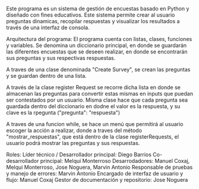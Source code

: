 Este programa es un sistema de gestión de encuestas basado en Python y diseñado con fines educativos. 
Este sistema permite crear al usuario preguntas dinamicas, recopilar respuestas y visualizar los resultados a través de una interfaz de consola. 

Arquitectura del programa:
El programa cuenta con listas, clases, funciones y variables.
Se denomina un diccionario principal, en donde se guardarán las diferentes encuestas que se deseen realizar, en donde se encontrarán sus preguntas y sus respectivas respuestas.

A traves de una clase denominada "Create Survey", se crean las preguntas y se guardan dentro de una lista.

A través de la clase register Request se recorre dicha lista en donde se almacenan las preguntas para convertir estas mismas en inputs que puedan ser contestados por un usuario.
Misma clase hace que cada pregunta sea guardada dentro del diccionario en dodne el valor es la respuesta, y su clave es la rpegunta ("pregunta": "respuesta")

A traves de una funcion while, se hace un menú que permitirá al usuario escoger la acción a realizar, donde a traves del método "mostrar_respuestas", que está dentro de la clase registerRequests,
el usuario podrá mostrar las preguntas y sus respuestas.

Roles:
Líder técnico / Desarrollador principal: Diego Barrios
Co-desarrollador principal: Melqui Monterroso
Desarrodadores: Manuel Coxaj, Melqui Monterroso, Jose Noguera, Marvin Antonio
Responsable de pruebas y manejo de errores: Marvin Antonio
Encargado de interfaz de usuario y flujo: Manuel Coxaj
Gestor de documentación y repositorio: Jose Noguera
